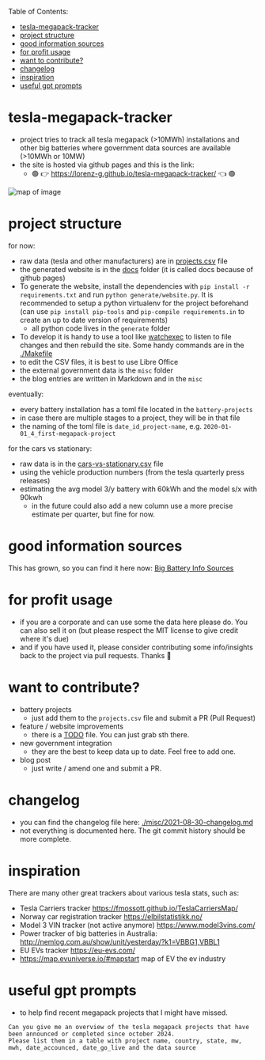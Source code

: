 Table of Contents:
- [tesla-megapack-tracker](#tesla-megapack-tracker)
- [project structure](#project-structure)
- [good information sources](#good-information-sources)
- [for profit usage](#for-profit-usage)
- [want to contribute?](#want-to-contribute)
- [changelog](#changelog)
- [inspiration](#inspiration)
- [useful gpt prompts](#useful-gpt-prompts)

# tesla-megapack-tracker

- project tries to track all tesla megapack (>10MWh) installations and other big batteries where government data sources are available (>10MWh or 10MW)
- the site is hosted via github pages and this is the link:
  - 🟢 👉 https://lorenz-g.github.io/tesla-megapack-tracker/ 👈 🟢

![map of image](./docs/pics/og-image.jpg)

# project structure

for now:
- raw data (tesla and other manufacturers) are in [projects.csv](./projects.csv) file
- the generated website is in the [docs](./docs) folder (it is called docs because of github pages)
- To generate the website, install the dependencies with `pip install -r requirements.txt` and run `python generate/website.py`. It is recommended to setup a python virtualenv for the project beforehand (can use `pip install pip-tools` and `pip-compile requirements.in` to create an up to date version of requirements)
  - all python code lives in the `generate` folder
- To develop it is handy to use a tool like [watchexec](https://watchexec.github.io/downloads/) to listen to file changes and then rebuild the site. Some handy commands are in the [./Makefile](./Makefile)
- to edit the CSV files, it is best to use Libre Office
- the external government data is the `misc` folder
- the blog entries are written in Markdown and in the `misc`

eventually:
- every battery installation has a toml file located in the `battery-projects`
- in case there are multiple stages to a project, they will be in that file
- the naming of the toml file is `date_id_project-name`, e.g. `2020-01-01_4_first-megapack-project`

for the cars vs stationary:
- raw data is in the [cars-vs-stationary.csv](./cars-vs-stationary.csv) file
- using the vehicle production numbers (from the tesla quarterly press releases)
- estimating the avg model 3/y battery with 60kWh and the model s/x with 90kwh
  - in the future could also add a new column use a more precise estimate per quarter, but fine for now.

# good information sources

This has grown, so you can find it here now: [Big Battery Info Sources](./misc/2021-11-19-big-battery-info-sources.md)

# for profit usage

- if you are a corporate and can use some the data here please do. You can also sell it on (but please respect the MIT license to give credit where it's due)
- and if you have used it, please consider contributing some info/insights back to the project via pull requests. Thanks 👏

# want to contribute?

- battery projects
  - just add them to the `projects.csv` file and submit a PR (Pull Request)
- feature / website improvements
  - there is a [TODO](./misc/TODO.md) file. You can just grab sth there. 
- new government integration
  - they are the best to keep data up to date. Feel free to add one. 
- blog post
  - just write / amend one and submit a PR. 

# changelog

- you can find the changelog file here: [./misc/2021-08-30-changelog.md](./misc/2021-08-30-changelog.md)
- not everything is documented here. The git commit history should be more complete.


# inspiration

There are many other great trackers about various tesla stats, such as:
  - Tesla Carriers tracker https://fmossott.github.io/TeslaCarriersMap/
  - Norway car registration tracker https://elbilstatistikk.no/
  - Model 3 VIN tracker (not active anymore) https://www.model3vins.com/ 
  - Power tracker of big batteries in Australia: http://nemlog.com.au/show/unit/yesterday/?k1=VBBG1,VBBL1 
  - EU EVs tracker https://eu-evs.com/ 
  - https://map.evuniverse.io/#mapstart map of EV the ev industry

# useful gpt prompts 

- to help find recent megapack projects that I might have missed. 

```
Can you give me an overview of the tesla megapack projects that have been announced or completed since october 2024. 
Please list them in a table with project name, country, state, mw, mwh, date_accounced, date_go_live and the data source
```
